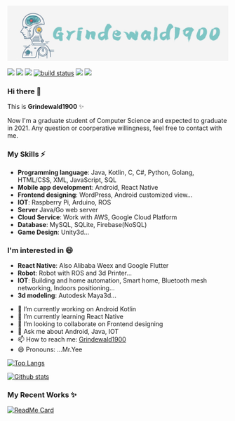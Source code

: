 <p align="center">
  <img src="https://github.com/Grindewald1900/Grindewald1900/blob/master/image/Grindewald.jpg?raw=true">    
</p>  

<p align="left">
    <a href="" alt="Contributors">
        <img src="https://visitor-badge.glitch.me/badge?page_id=Grindewald1900.Grindewald1900" /></a>
    <a href="https://github.com/Grindewald1900/Grindewald1900/graphs/contributors" alt="Contributors">
        <img src="https://img.shields.io/github/contributors/Grindewald1900/Grindewald1900" /></a>
    <a href="https://github.com/Grindewald1900/Grindewald1900/pulse" alt="Activity">
        <img src="https://img.shields.io/github/commit-activity/m/Grindewald1900/Grindewald1900" /></a>
    <a href="https://circleci.com/gh/Grindewald1900/Grindewald1900/tree/master">
        <img src="https://img.shields.io/circleci/project/github/Grindewald1900/Grindewald1900/master" alt="build status"></a>
    <a href="https://github.com/Grindewald1900/Notebook/blob/master/LICENSE.txt">
        <img src="https://img.shields.io/badge/license-MIT-green"
            /></a> 
    <a href="https://www.linkedin.com/in/yee-ren-8b63a21a2/">
        <img src="https://img.shields.io/badge/-LinkedIn-black.svg?style=flat-square&logo=linkedin&colorB=555"
            /></a>
</p>


### Hi there 👋

This is **Grindewald1900** ✨  

Now I'm a graduate student of Computer Science and expected to graduate in 2021. Any question or coorperative willingness, feel free to contact with me.



### My Skills ⚡  
* **Programming language**: Java, Kotlin, C, C#, Python, Golang, HTML/CSS, XML, JavaScript, SQL
* **Mobile app development**:  Android, React Native
* **Frontend designing**: WordPress, Android customized view...
* **IOT**: Raspberry Pi, Arduino, ROS 
* **Server** Java/Go web server
* **Cloud Service**: Work with AWS, Google Cloud Platform 
* **Database**: MySQL, SQLite, Firebase(NoSQL)
* **Game Design**: Unity3d...

### I'm interested in 😄
* **React Native**: Also Alibaba Weex and Google Flutter
* **Robot**: Robot with ROS and 3d Printer...
* **IOT**: Building and home automation, Smart home, Bluetooth mesh networking, Indoors positioning...
* **3d modeling**: Autodesk Maya3d...    



- 🔭 I’m currently working on Android Kotlin
- 🌱 I’m currently learning React Native
- 👯 I’m looking to collaborate on Frontend designing
- 💬 Ask me about Android, Java, IOT
- 📫 How to reach me: [Grindewald1900](grindewald1504@gmail.com)
- 😄 Pronouns: ...Mr.Yee  

<!-- add &hide=language to hide certain languages in the chart-->
[![Top Langs](https://github-readme-stats.vercel.app/api/top-langs/?username=Grindewald1900&layout=compact)](https://github.com/Grindewald1900)  

[![Github stats](https://github-readme-stats-umber-mu.vercel.app/api?username=Grindewald1900&count_private=true&show_icons=true&theme=vue)](https://github.com/Grindewald1900)  

### My Recent Works ✨
[![ReadMe Card](https://github-readme-stats.vercel.app/api/pin/?username=Grindewald1900&repo=GoBishop)](https://github.com/Grindewald1900/GoBishop)

[home]:Grindewald1900/Grindewald1900

[my-url]: https://github.com/Grindewald1900/Grindewald1900
[contributors-shield]: https://img.shields.io/github/contributors/othneildrew/Best-README-Template.svg?style=flat-square
[contributors-url]: [my-url]/graphs/contributors
[forks-shield]: https://img.shields.io/github/forks/othneildrew/Best-README-Template.svg?style=flat-square
[forks-url]: https://github.com/Grindewald1900/Notebook/network/members
[stars-shield]: https://img.shields.io/github/stars/othneildrew/Best-README-Template.svg?style=flat-square
[stars-url]: [my-url]/stargazers
[issues-shield]: https://img.shields.io/github/issues/othneildrew/Best-README-Template.svg?style=flat-square
[issues-url]: [my-url]/issues
[license-shield]: https://img.shields.io/badge/license-MIT-green
[license-url]: [my-url]/blob/master/LICENSE.txt
[linkedin-shield]: https://img.shields.io/badge/-LinkedIn-black.svg?style=flat-square&logo=linkedin&colorB=555
[linkedin-url]: https://www.linkedin.com/in/yee-ren-8b63a21a2/
[product-screenshot]: images/screenshot.png
